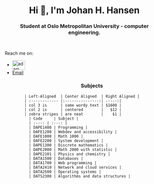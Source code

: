 <h1 align="center">Hi 👋, I'm Johan H. Hansen</h1>
<h3 align="center">Student at Oslo Metropolitan University - computer engineering.</h3> 
<br> 

  Reach me on: 
  <ul>
  <li><a href="https://www.linkedin.com/in/johan-hustoft-hansen-b42991228/" target="blank"><img align="center"
      src="https://raw.githubusercontent.com/rahuldkjain/github-profile-readme-generator/master/src/images/icons/Social/linked-in-alt.svg"
                                                                                                alt="adam pithewan" height="30" width="40" /></a></li>
  <li> <a href = "mailto:johan.h.hansen@hotmail.com">Email</a>
  </li>
  <ul>
    <h3 align="center">Subjects</h3
      
      | Left-Aligned  | Center Aligned  | Right Aligned |
      | :------------ |:---------------:| -----:|
      | col 3 is      | some wordy text | $1600 |
      | col 2 is      | centered        |   $12 |
      | zebra stripes | are neat        |    $1 |
        | Code     | Subject |
        | :---: | :---: |          
        | DAPE1400 | Programming |     
        | DAFE1200 | Webdev and accessibility |    
        | DAFE1000 | Math 1000 |
        | DAFE2200 | System development |
        | DAPE1300 | Discrete mathematics |
        | DAPE2000 | Math 2000 with statistic |
        | DAPE2101 | Physics and chemistry |
        | DATA1500 | Databases |
        | DATA1700 | Web programming |
        | DATA2410 | Network and cloud services |    
        | DATA2500 | Operating systems |
        | DATS2300 | Algorithms and data structures |
